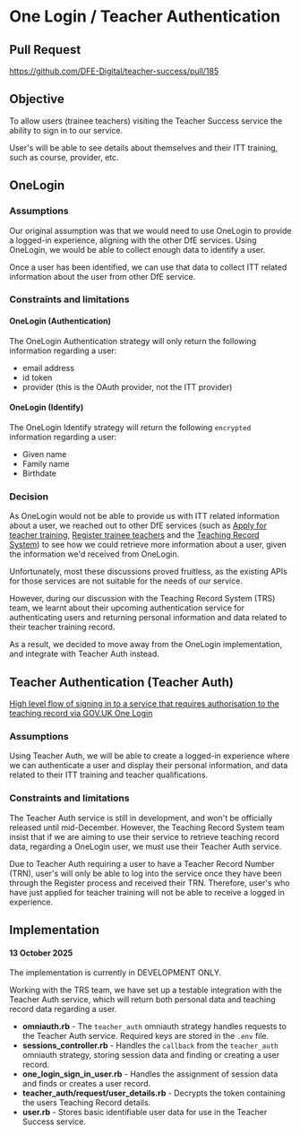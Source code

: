 # One Login / Teacher Authentication

## Pull Request
https://github.com/DFE-Digital/teacher-success/pull/185

## Objective

To allow users (trainee teachers) visiting the Teacher Success service the ability to sign in to our service.

User's will be able to see details about themselves and their ITT training, such as course, provider, etc.

## OneLogin

### Assumptions

Our original assumption was that we would need to use OneLogin to provide a logged-in experience, aligning with 
the other DfE services. Using OneLogin, we would be able to collect enough data to identify a user. 

Once a user has been identified, we can use that data to collect ITT related information about the user from 
other DfE service.

### Constraints and limitations

#### OneLogin (Authentication)

The OneLogin Authentication strategy will only return the following information regarding a user:
- email address
- id token
- provider (this is the OAuth provider, not the ITT provider)

#### OneLogin (Identify)

The OneLogin Identify strategy will return the following `encrypted` information regarding a user:
- Given name
- Family name
- Birthdate

### Decision

As OneLogin would not be able to provide us with ITT related information about a user, 
we reached out to other DfE services (such as [Apply for teacher training](https://github.com/DFE-Digital/apply-for-teacher-training), 
[Register trainee teachers](https://github.com/DFE-Digital/register-trainee-teachers) and the
[Teaching Record System](https://github.com/DFE-Digital/teaching-record-system)) to see how we could retrieve more 
information about a user, given the information we'd received from OneLogin.

Unfortunately, most these discussions proved fruitless, as the existing APIs for those services are not suitable 
for the needs of our service.

However, during our discussion with the Teaching Record System (TRS) team, we learnt about their upcoming
authentication service for authenticating users and returning personal information and data related to their
teacher training record.

As a result, we decided to move away from the OneLogin implementation, and integrate with Teacher Auth instead.

## Teacher Authentication (Teacher Auth)

[High level flow of signing in to a service that requires authorisation to the teaching record via GOV.UK One Login](https://github.com/DFE-Digital/teaching-record-system/blob/main/docs/trs-gov.one-login-flow.md)

### Assumptions

Using Teacher Auth, we will be able to create a logged-in experience where we can authenticate a user and display their
personal information, and data related to their ITT training and teacher qualifications.

### Constraints and limitations

The Teacher Auth service is still in development, and won't be officially released until mid-December.
However, the Teaching Record System team insist that if we are aiming to use their service to retrieve 
teaching record data, regarding a OneLogin user, we must use their Teacher Auth service.

Due to Teacher Auth requiring a user to have a Teacher Record Number (TRN), user's will only be able to log into the 
service once they have been through the Register process and received their TRN.
Therefore, user's who have just applied for teacher training will not be able to receive a logged in experience.

## Implementation

#### 13 October 2025

The implementation is currently in DEVELOPMENT ONLY.

Working with the TRS team, we have set up a testable integration with the Teacher Auth service, which will
return both personal data and teaching record data regarding a user.

- **omniauth.rb** - The `teacher_auth` omniauth strategy handles requests to the Teacher Auth service. Required keys are stored in the `.env` file.
- **sessions_controller.rb** - Handles the `callback` from the `teacher_auth` omniauth strategy, storing session data and finding or creating a user record.
- **one_login_sign_in_user.rb** - Handles the assignment of session data and finds or creates a user record.
- **teacher_auth/request/user_details.rb** - Decrypts the token containing the users Teaching Record details.
- **user.rb** - Stores basic identifiable user data for use in the Teacher Success service.